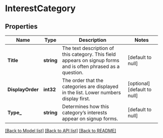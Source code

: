 # InterestCategory

## Properties
Name | Type | Description | Notes
------------ | ------------- | ------------- | -------------
**Title** | **string** | The text description of this category. This field appears on signup forms and is often phrased as a question. | [default to null]
**DisplayOrder** | **int32** | The order that the categories are displayed in the list. Lower numbers display first. | [optional] [default to null]
**Type_** | **string** | Determines how this category’s interests appear on signup forms. | [default to null]

[[Back to Model list]](../README.md#documentation-for-models) [[Back to API list]](../README.md#documentation-for-api-endpoints) [[Back to README]](../README.md)

